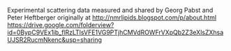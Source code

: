 Experimental scattering data measured and shared by Georg Pabst and Peter Heftberger originally at
http://nmrlipids.blogspot.com/p/about.html
https://drive.google.com/folderview?id=0BypC9VEx1ib_flRzLTlsVFE1VG9PTjhCMVdROWFrVXpQb2Z3eXlsZXhsaUJSR2RucmNkenc&usp=sharing

